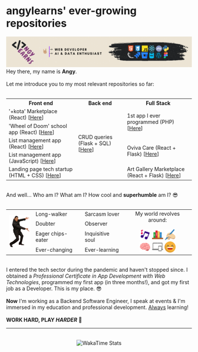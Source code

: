 <main class="container">
    <h1>angylearns' ever-growing repositories</h1>
    <img src="img/header.png">
    <section>
        Hey there, my name is <strong>Angy</strong>.<br><br>
        Let me introduce you to my most relevant repositories so far:<br><br>
        <table align="center">
            <tr>
                <th>Front end</th>
                <th>Back end</th>
                <th>Full Stack</th>
            </tr>
            <tr>
                <td>'+kota' Marketplace (React) [<a href="https://github.com/angylearns/marketplace_animals-p5e4">Here</a>]</td>
                <td rowspan="5">CRUD queries (Flask + SQL) [<a href="https://github.com/angylearns/bd_malaguenos">Here</a>]</td>
                <td rowspan="2">1st app I ever programmed (PHP) [<a href="https://github.com/angylearns/proyecto_IFCD0210">Here</a>]</td>
            </tr>
            <tr>
                <td>'Wheel of Doom' school app (React) [<a href="https://github.com/angylearns/wheel_of_doom">Here</a>]</td>
            </tr>
            <tr>
                <td>List management app (React) [<a href="https://github.com/angylearns/adminlistas_react">Here</a>]</td>
                <td rowspan="2">Oviva Care (React + Flask) [<a href="https://github.com/angylearns/oviva_care">Here</a>]</td>
            </tr>
            <tr>
                <td>List management app (JavaScript) [<a href="https://github.com/angylearns/adminlistas_g4">Here</a>]</td>
            </tr>
            <tr>
                <td>Landing page tech startup (HTML + CSS) [<a href="https://github.com/angylearns/femtech_g3">Here</a>]</td>
                <td>Art Gallery Marketplace (React + Flask) [<a href="https://github.com/angylearns/full_stack-art_callery">Here</a>]</td>
            </tr>
        </table>
        <br>
        And well... Who am I? What am I? How cool and <strong>superhumble</strong> am I? 😎
        <br><br>
        <table align="center">
            <tr>
                <td rowspan="4">
                    <img src="img/willsmith.png" width="60px">
                </td>
                <td>Long-walker</td>
                <td>Sarcasm lover</td>
                <td align="center" rowspan="4">
                    My world revolves around:<br><br>
                    <img src="img/icons/music.svg" width="30px">
                    <img src="img/icons/books.svg" width="30px">
                    <img src="img/icons/writing.svg" width="30px"><br>
                    <img src="img/icons/brain.svg" width="30px">
                    <img src="img/icons/devices.svg" width="30px">
                    <img src="img/icons/laughing.svg" width="30px">
                </td>
            </tr>
            <tr>
                <td>Doubter</td>
                <td>Observer</td>
            </tr>
            <tr>
                <td>Eager chips-eater</td>
                <td>Inquisitive soul</td>
            </tr>
            <tr>
                <td>Ever-changing</td>
                <td>Ever-learning</td>
            </tr>
        </table><br>
        I entered the tech sector during the pandemic and haven't stopped since. I obtained a <em>Professional Certificate in App Development with Web Technologies</em>, programmed my first app (in three months!), and got my first job as a Developer. This is my place. 😎
        <br><br>
        <strong>Now</strong> I'm working as a Backend Software Engineer, I speak at events & I'm immersed in my education and professional development. <u>Always</u> learning!
        <br><br>
        <strong>WORK HARD, PLAY <em>HARDER</em></strong> 🤘
    </section>
    <hr>
    <br>
    <div align="center"><img src="https://github-readme-stats.vercel.app/api/wakatime?username=angylearns&layout=compact&custom_title=How%20obsessed%20I've%20been%20with%20coding%20in%20the%20last%207%20days&theme=highcontrast" alt="WakaTime Stats" width="600px"></div>
</main>
